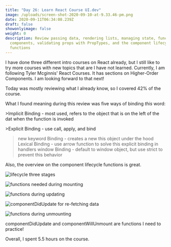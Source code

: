 ```yaml
---
title: "Day 26: Learn React Course UI.dev"
image: /uploads/screen-shot-2020-09-10-at-9.33.46-pm.png
date: 2020-09-11T06:34:08.239Z
draft: false
showonlyimage: false
weight: 0
description: Review passing data, rendering lists, managing state, functional
  components, validating props with PropTypes, and the component lifecycle
  functions
---
```

I have done three different intro courses on React already, but I still like to try more courses with new topics that are I have not learned. Currently,  I am following Tyler Mcginnis' React Courses. It has sections on Higher-Order Components. I am looking forward to that next!

Today was mostly reviewing what I already know, so I covered 42% of the course. 

What I found meaning during this review was five ways of binding *this* word:



\>Implicit Binding - most used, refers to the object that is on the left of the dat 
when the function is invoked

\>Explicit Binding - use call, apply, and bind
>new keyword Binding - creates a new this object under the hood
>Lexical Binding - use arrow function to solve this explicit binding in handlers
>window Binding - default to window object, but use strict to prevent this behavior

Also, the overview on the component lifecycle functions is great. 

![lifecycle three stages](/uploads/screen-shot-2020-09-10-at-11.57.48-pm.png "lifecycle three stages")

![ functions needed during mounting](/uploads/screen-shot-2020-09-10-at-9.30.37-pm.png " functions needed during mounting")

![functions during updating](/uploads/screen-shot-2020-09-10-at-9.35.34-pm.png "functions during updating")

![componentDidUpdate for re-fetching data](/uploads/screen-shot-2020-09-10-at-9.36.51-pm.png "componentDidUpdate for re-fetching data")

![functions during unmounting](/uploads/screen-shot-2020-09-10-at-9.39.54-pm.png "functions during unmounting")

componentDidUpdate and componentWillUnmount are functions I need to practice! 

Overall, I spent 5.5 hours on the course.